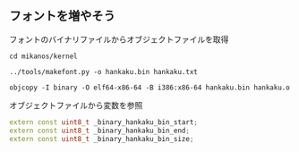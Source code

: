 ## フォントを増やそう

フォントのバイナリファイルからオブジェクトファイルを取得

`cd mikanos/kernel`

`../tools/makefont.py -o hankaku.bin hankaku.txt`

`objcopy -I binary -O elf64-x86-64 -B i386:x86-64 hankaku.bin hankaku.o`


オブジェクトファイルから変数を参照

```cpp
extern const uint8_t _binary_hankaku_bin_start;
extern const uint8_t _binary_hankaku_bin_end;
extern const uint8_t _binary_hankaku_bin_size;
```
